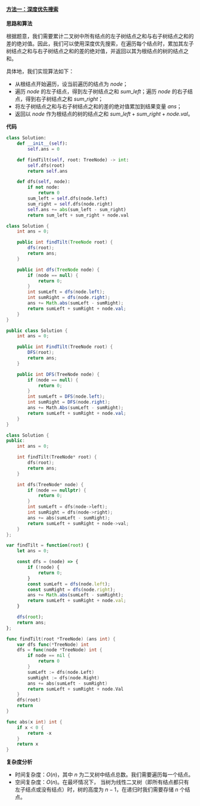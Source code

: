 #### [方法一：深度优先搜索](https://leetcode.cn/problems/binary-tree-tilt/solutions/1106287/er-cha-shu-de-po-du-by-leetcode-solution-7rha/)

**思路和算法**

根据题意，我们需要累计二叉树中所有结点的左子树结点之和与右子树结点之和的差的绝对值。因此，我们可以使用深度优先搜索，在遍历每个结点时，累加其左子树结点之和与右子树结点之和的差的绝对值，并返回以其为根结点的树的结点之和。

具体地，我们实现算法如下：

-   从根结点开始遍历，设当前遍历的结点为 $node$；
-   遍历 $node$ 的左子结点，得到左子树结点之和 $sum\_left$；遍历 $node$ 的右子结点，得到右子树结点之和 $sum\_right$；
-   将左子树结点之和与右子树结点之和的差的绝对值累加到结果变量 $ans$；
-   返回以 $node$ 作为根结点的树的结点之和 $sum\_left + sum\_right + node.val$。

**代码**

```python
class Solution:
    def __init__(self):
        self.ans = 0

    def findTilt(self, root: TreeNode) -> int:
        self.dfs(root)
        return self.ans

    def dfs(self, node):
        if not node:
            return 0
        sum_left = self.dfs(node.left)
        sum_right = self.dfs(node.right)
        self.ans += abs(sum_left - sum_right)
        return sum_left + sum_right + node.val
```

```java
class Solution {
    int ans = 0;

    public int findTilt(TreeNode root) {
        dfs(root);
        return ans;
    }

    public int dfs(TreeNode node) {
        if (node == null) {
            return 0;
        }
        int sumLeft = dfs(node.left);
        int sumRight = dfs(node.right);
        ans += Math.abs(sumLeft - sumRight);
        return sumLeft + sumRight + node.val;
    }
}
```

```csharp
public class Solution {
    int ans = 0;

    public int FindTilt(TreeNode root) {
        DFS(root);
        return ans;
    }

    public int DFS(TreeNode node) {
        if (node == null) {
            return 0;
        }
        int sumLeft = DFS(node.left);
        int sumRight = DFS(node.right);
        ans += Math.Abs(sumLeft - sumRight);
        return sumLeft + sumRight + node.val;
    }
}
```

```cpp
class Solution {
public:
    int ans = 0;

    int findTilt(TreeNode* root) {
        dfs(root);
        return ans;
    }

    int dfs(TreeNode* node) {
        if (node == nullptr) {
            return 0;
        }
        int sumLeft = dfs(node->left);
        int sumRight = dfs(node->right);
        ans += abs(sumLeft - sumRight);
        return sumLeft + sumRight + node->val;
    } 
};
```

```javascript
var findTilt = function(root) {
    let ans = 0;

    const dfs = (node) => {
        if (!node) {
            return 0;
        }
        const sumLeft = dfs(node.left);
        const sumRight = dfs(node.right);
        ans += Math.abs(sumLeft - sumRight);
        return sumLeft + sumRight + node.val;
    }

    dfs(root);
    return ans;
};
```

```go
func findTilt(root *TreeNode) (ans int) {
    var dfs func(*TreeNode) int
    dfs = func(node *TreeNode) int {
        if node == nil {
            return 0
        }
        sumLeft := dfs(node.Left)
        sumRight := dfs(node.Right)
        ans += abs(sumLeft - sumRight)
        return sumLeft + sumRight + node.Val
    }
    dfs(root)
    return
}

func abs(x int) int {
    if x < 0 {
        return -x
    }
    return x
}
```

**复杂度分析**

-   时间复杂度：$O(n)$，其中 $n$ 为二叉树中结点总数。我们需要遍历每一个结点。
-   空间复杂度：$O(n)$。在最坏情况下， 当树为线性二叉树（即所有结点都只有左子结点或没有结点）时，树的高度为 $n - 1$，在递归时我们需要存储 $n$ 个结点。
